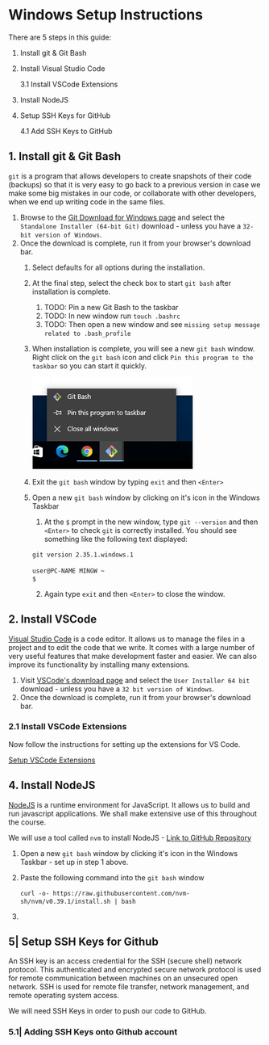 # Windows Setup Instructions

There are 5 steps in this guide:

1. Install git & Git Bash
2. Install Visual Studio Code

   3.1 Install VSCode Extensions

3. Install NodeJS
4. Setup SSH Keys for GitHub

   4.1 Add SSH Keys to GitHub

## 1. Install git & Git Bash

`git` is a program that allows developers to create snapshots of their code (backups) so that it is very easy to go back to a previous version in case we make some big mistakes in our code, or collaborate with other developers, when we end up writing code in the same files.

1. Browse to the [Git Download for Windows page](https://git-scm.com/download/win) and select the `Standalone Installer (64-bit Git)` download - unless you have a `32-bit version of Windows`.
2. Once the download is complete, run it from your browser's download bar.
   1. Select defaults for all options during the installation.
   2. At the final step, select the check box to start `git bash` after installation is complete.
      1. TODO: Pin a new Git Bash to the taskbar
      2. TODO: In new window run `touch .bashrc`
      3. TODO: Then open a new window and see `missing setup message related to .bash_profile`
   3. When installation is complete, you will see a new `git bash` window. Right click on the `git bash` icon and click `Pin this program to the taskbar` so you can start it quickly.

      ![Pin this program to the taskbar](images/pin-gitbash-to-taskbar.png)

   4. Exit the `git bash` window by typing `exit` and then `<Enter>`
   5. Open a new `git bash` window by clicking on it's icon in the Windows Taskbar

      1. At the `$` prompt in the new window, type `git --version` and then `<Enter>` to check `git` is correctly installed. You should see something like the following text displayed:

        ```text
        git version 2.35.1.windows.1

        user@PC-NAME MINGW ~
        $
        ```

      2. Again type `exit` and then `<Enter>` to close the window.

## 2. Install VSCode

[Visual Studio Code](https://code.visualstudio.com) is a code editor. It allows us to manage the files in a project and to edit the code that we write. It comes with a large number of very useful features that make development faster and easier. We can also improve its functionality by installing many extensions.

1. Visit [VSCode's download page](https://code.visualstudio.com/download) and select the `User Installer 64 bit` download - unless you have a `32 bit version of Windows`.
2. Once the download is complete, run it from your browser's download bar.

### 2.1 Install VSCode Extensions

Now follow the instructions for setting up the extensions for VS Code.

[Setup VSCode Extensions](vscode-setup-instructions.md)

## 4. Install NodeJS

[NodeJS](https://nodejs.org/en/) is a runtime environment for JavaScript. It allows us to build and run javascript applications. We shall make extensive use of this throughout the course.

We will use a tool called `nvm` to install NodeJS - [Link to GitHub Repository](https://github.com/nvm-sh/nvm)

1. Open a new `git bash` window by clicking it's icon in the Windows Taskbar - set up in step 1 above.
2. Paste the following command into the `git bash` window
   
   ```text
   curl -o- https://raw.githubusercontent.com/nvm-sh/nvm/v0.39.1/install.sh | bash
   ```
3. 

## 5| Setup SSH Keys for Github

An SSH key is an access credential for the SSH (secure shell) network protocol. This authenticated and encrypted secure network protocol is used for remote communication between machines on an unsecured open network. SSH is used for remote file transfer, network management, and remote operating system access.

We will need SSH Keys in order to push our code to GitHub.

### 5.1| Adding SSH Keys onto Github account
